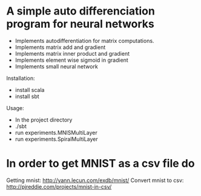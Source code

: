A simple auto differenciation program for neural networks
======================
+ Implements autodifferentiation for matrix computations.
+ Implements matrix add and gradient
+ Implements matrix inner product and gradient
+ Implements element wise sigmoid in gradient
+ Implements small neural network

Installation:
+ install scala
+ install sbt

Usage:
+ In the project directory
+ ./sbt
+ run experiments.MNISMultiLayer
+ run experiments.SpiralMultiLayer

In order to get MNIST as a csv file do
=============
Getting mnist: http://yann.lecun.com/exdb/mnist/
Convert mnist to csv: http://pjreddie.com/projects/mnist-in-csv/
